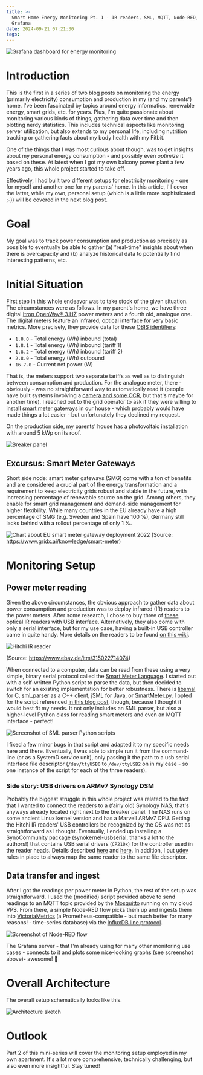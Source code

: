 ```yaml
---
title: >-
  Smart Home Energy Monitoring Pt. 1 - IR readers, SML, MQTT, Node-RED, Prometheus +
  Grafana
date: 2024-09-21 07:21:30
tags:
---
```


![Grafana dashboard for energy monitoring](images/energy_monitoring_grafana1.png)

# Introduction
This is the first in a series of two blog posts on monitoring the energy (primarily electricity) consumption and production in my (and my parents') home. I've been fascinated by topics around energy informatics, renewable energy, smart grids, etc. for years. Plus, I'm quite passionate about monitoring various kinds of things, gathering data over time and then plotting nerdy statistics. This includes technical aspects like monitoring server utilization, but also extends to my personal life, including nutrition tracking or gathering facts about my body health with my Fitbit.

One of the things that I was most curious about though, was to get insights about my personal energy consumption - and possibly even _optimize_ it based on these. At latest when I got my own balcony power plant a few years ago, this whole project started to take off.

Effectively, I had built two different setups for electricity monitoring - one for myself and another one for my parents' home. In this article, I'll cover the latter, while my own, personal setup (which is a little more sophisticated ;-)) will be covered in the next blog post.

# Goal
My goal was to track power consumption and production as precisely as possible to eventually be able to gather (a) "real-time" insights about when there is overcapacity and (b) analyze historical data to potentially find interesting patterns, etc.

# Initial Situation
First step in this whole endeavor was to take stock of the given situation. The circumstances were as follows. In my parent's home, we have three digital [Itron OpenWay® 3.HZ](https://wiki.volkszaehler.org/hardware/channels/meters/power/edl-ehz/itron_openway_3_hz) power meters and a fourth old, analogue one. The digital meters feature an infrared, optical interface for very basic metrics. More precisely, they provide data for these [OBIS identifiers](https://de.wikipedia.org/wiki/OBIS-Kennzahlen):

* `1.8.0` - Total energy (Wh) inbound (total)
* `1.8.1` - Total energy (Wh) inbound (tariff 1)
* `1.8.2` - Total energy (Wh) inbound (tariff 2)
* `2.8.0` - Total energy (Wh) outbound 
* `16.7.0` - Current net power (W)

That is, the meters support two separate tariffs as well as to distinguish between consumption and production. For the analogue meter, there - obviously - was no straightforward way to automatically read it (people have built systems involving a [camera and some OCR](https://wiki.volkszaehler.org/hardware/channels/meters/water/wasserzaehler_ohne_s0), but that's maybe for another time). I reached out to the grid operator to ask if they were willing to install [smart meter gateways](https://www.gridx.ai/knowledge/smart-meter) in our house - which probably would have made things a lot easier - but unfortunately they declined my request. 

On the production side, my parents' house has a photovoltaic installation with around 5 kWp on its roof.

![Breaker panel](images/energy_monitoring1.jpg)

## Excursus: Smart Meter Gateways

Short side node: smart meter gateways (SMG) come with a ton of benefits and are considered a crucial part of the energy transformation and a requirement to keep electricity grids robust and stable in the future, with increasing percentage of renewable source on the grid. Among others, they enable for smart grid management and demand-side management for higher flexibility. While many countries in the EU already have a high percentage of SMG (e.g. Sweden and Spain have 100 %), Germany still lacks behind with a rollout percentage of only 1 %.

![Chart about EU smart meter gateway deployment 2022](https://cdn.prod.website-files.com/65b3e159d25a6097b6ca5815/65f1b8b2ee103b3a8b62e356_smart%20meter%20(2).png)
(Source: https://www.gridx.ai/knowledge/smart-meter)

# Monitoring Setup
## Power meter reading
Given the above circumstances, the obvious approach to gather data about power consumption and production was to deploy infrared (IR) readers to the power meters. After some research, I chose to buy three of [these](https://www.ebay.de/itm/315022714074?) optical IR readers with USB interface. Alternatively, they also come with only a serial interface, but for my use case, having a built-in USB controller came in quite handy. More details on the readers to be found [on this wiki](https://wiki.volkszaehler.org/hardware/controllers/ir-schreib-lesekopf-usb-ausgang). 

![Hitchi IR reader](images/hitchi_reader.webp)

(Source: https://www.ebay.de/itm/315022714074)

When connected to a computer, data can be read from these using a very simple, binary serial protocol called the [Smart Meter Language](https://de.wikipedia.org/wiki/Smart_Message_Language). I started out with a self-written Python script to parse the data, but then decided to switch for an existing implementation for better robustness. There is [libsmal](https://github.com/volkszaehler/libsml) for C, [sml_parser](https://github.com/olliiiver/sml_parser) as a C++ client, [jSML](https://www.openmuc.org/sml/) for Java, or [SmartMeter.py](https://www.kabza.de/MyHome/SmartMeter/SmartMeter.py). I opted for the script referenced [in this blog post](https://www.photovoltaikforum.com/thread/158266-itron-openway-3-hz-stty-nicht-lesebar/?postID=2314551#post2314551), though, because I thought it would best fit my needs. It not only includes an SML parser, but also a higher-level Python class for reading smart meters and even an MQTT interface - perfect!

![Screenshot of SML parser Python scripts](images/sml_parser.png)

I fixed a few minor bugs in that script and adapted it to my specific needs here and there. Eventually, I was able to simple run it from the command-line (or as a SystemD service unit), only passing it the path to a usb serial interface file descriptor (`/dev/ttyUSB0` to `/dev/ttyUSB2` on in my case - so one instance of the script for each of the three readers). 

### Side story: USB drivers on ARMv7 Synology DSM
Probably the biggest struggle in this whole project was related to the fact that I wanted to connect the readers to a (fairly old) Synology NAS, that's anyways already located right next to the breaker panel. The NAS runs on some ancient Linux kernel version and has a Marvell ARMv7 CPU. Getting the Hitchi IR readers' USB controllers be recognized by the OS was not as straightforward as I thought. Eventually, I ended up installing a SynoCommunity package ([synokernel-usbserial](https://synocommunity.com/package/synokernel-usbserial), thanks a lot to the authors!) that contains USB serial drivers (`CP210x`) for the controller used in the reader heads. Details described [here](https://www.reddit.com/r/synology/comments/y92eyu/usb_serial_drivers_cp210x_for_dsm_62/) and [here](https://community.openhab.org/t/get-serial-devices-working-on-synology-ds216-ii-diskstation/36072/4). In addition, I put [udev](https://wiki.archlinux.org/title/Udev) rules in place to always map the same reader to the same file descriptor.

## Data transfer and ingest
After I got the readings per power meter in Python, the rest of the setup was straightforward. I used the (modified) script provided above to send readings to an MQTT topic provided by the [Mosquitto](https://mosquitto.org) running on my cloud VPS. From there, a simple Node-RED flow picks them up and ingests them into [VictoriaMetrics](https://victoriametrics.com/) (a Prometheus-compatible - but much better for many reasons! - time-series database) via the [InfluxDB line protocol](https://docs.victoriametrics.com/guides/migrate-from-influx/readme/?highlight=influx#write-data).

![Screenshot of Node-RED flow](images/energy_monitoring_nodered1.png)

The Grafana server - that I'm already using for many other monitoring use cases - connects to it and plots some nice-looking graphs (see screenshot above)- awesome! 🙌

# Overall Architecture
The overall setup schematically looks like this.

![Architecture sketch](images/smarthome_ubb.svg)

# Outlook
Part 2 of this mini-series will cover the monitoring setup employed in my own apartment. It's a lot more comprehensive, technically challenging, but also even more insightful. Stay tuned!